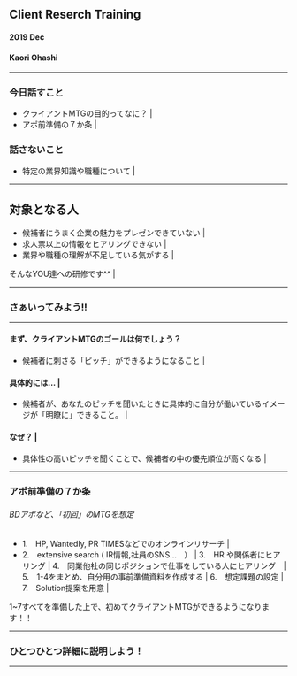 ## Client Reserch Training
#### 2019 Dec 
#### Kaori Ohashi

---
### 今日話すこと
- クライアントMTGの目的ってなに？ |
- アポ前準備の７か条 |

### 話さないこと
- 特定の業界知識や職種について | 

---

## 対象となる人
- 候補者にうまく企業の魅力をプレゼンできていない |
- 求人票以上の情報をヒアリングできない | 
- 業界や職種の理解が不足している気がする | 

そんなYOU達への研修です^^ |

---

### さぁいってみよう!!

---

#### まず、クライアントMTGのゴールは何でしょう？
- 候補者に刺さる「ピッチ」ができるようになること |

#### 具体的には... | 
- 候補者が、あなたのピッチを聞いたときに具体的に自分が働いているイメージが「明瞭に」できること。 |

#### なぜ？ |
- 具体性の高いピッチを聞くことで、候補者の中の優先順位が高くなる |

---
### アポ前準備の７か条　
###### BDアポなど、「初回」のMTGを想定

- 1.　HP, Wantedly, PR TIMESなどでのオンラインリサーチ	|
- 2.　extensive  search ( IR情報,社員のSNS…　） |
3.　HR や関係者にヒアリング | 
4.　同業他社の同じポジションで仕事をしている人にヒアリング　|
5.　1-4をまとめ、自分用の事前準備資料を作成する |
6.　想定課題の設定 |
7.　Solution提案を用意 | 

1~7すべてを準備した上で、初めてクライアントMTGができるようになります！！

---
### ひとつひとつ詳細に説明しよう！

---



